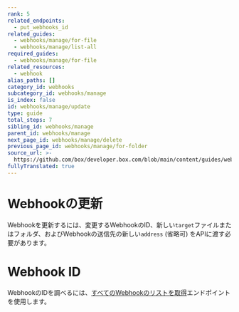 ```yaml
---
rank: 5
related_endpoints:
  - put_webhooks_id
related_guides:
  - webhooks/manage/for-file
  - webhooks/manage/list-all
required_guides:
  - webhooks/manage/for-file
related_resources:
  - webhook
alias_paths: []
category_id: webhooks
subcategory_id: webhooks/manage
is_index: false
id: webhooks/manage/update
type: guide
total_steps: 7
sibling_id: webhooks/manage
parent_id: webhooks/manage
next_page_id: webhooks/manage/delete
previous_page_id: webhooks/manage/for-folder
source_url: >-
  https://github.com/box/developer.box.com/blob/main/content/guides/webhooks/manage/update.md
fullyTranslated: true
---
```

# Webhookの更新

Webhookを更新するには、変更するWebhookのID、新しい`target`ファイルまたはフォルダ、およびWebhookの送信先の新しい`address` (省略可) をAPIに渡す必要があります。

<Samples id="put_webhooks_id">

</Samples>

<Message type="notice">

# Webhook ID

WebhookのIDを調べるには、[すべてのWebhookのリストを取得][1]エンドポイントを使用します。

</Message>

[1]: guide://webhooks/manage/list-all
